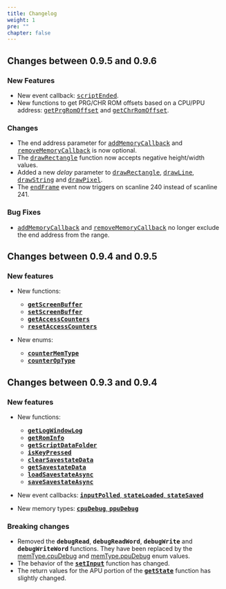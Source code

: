 ```yaml
---
title: Changelog
weight: 1
pre: ""
chapter: false
---
```


## Changes between 0.9.5 and 0.9.6 ##

### New Features ###

* New event callback: <kbd>[scriptEnded](/apireference/enums.html#eventtype)</kbd>.
* New functions to get PRG/CHR ROM offsets based on a CPU/PPU address: <kbd>[getPrgRomOffset](/apireference/memoryaccess.html#getprgromoffset)</kbd> and <kbd>[getChrRomOffset](/apireference/memoryaccess.html#getchrromoffset)</kbd>.

### Changes ###

* The end address parameter for <kbd>[addMemoryCallback](/apireference/callbacks.html#addmemorycallback)</kbd> and <kbd>[removeMemoryCallback](/apireference/callbacks.html#removememorycallback)</kbd> is now optional.
* The <kbd>[drawRectangle](/apireference/drawing.html#drawrectangle)</kbd> function now accepts negative height/width values.
* Added a new *delay* parameter to  <kbd>[drawRectangle](/apireference/drawing.html#drawrectangle)</kbd>, <kbd>[drawLine](/apireference/drawing.html#drawline)</kbd>, <kbd>[drawString](/apireference/drawing.html#drawstring)</kbd> and  <kbd>[drawPixel](/apireference/drawing.html#drawpixel)</kbd>.
* The <kbd>[endFrame](/apireference/enums.html#eventtype)</kbd> event now triggers on scanline 240 instead of scanline 241.

### Bug Fixes ###
 
* <kbd>[addMemoryCallback](/apireference/callbacks.html#addmemorycallback)</kbd> and <kbd>[removeMemoryCallback](/apireference/callbacks.html#removememorycallback)</kbd> no longer exclude the end address from the range.


## Changes between 0.9.4 and 0.9.5 ##

### New features ###

* New functions: 

	* **<kbd>[getScreenBuffer](/apireference/drawing.html#getscreenbuffer)</kbd>**
	* **<kbd>[setScreenBuffer](/apireference/drawing.html#setscreenbuffer)</kbd>**
	* **<kbd>[getAccessCounters](/apireference/misc.html#getaccesscounters)</kbd>**
	* **<kbd>[resetAccessCounters](/apireference/misc.html#resetaccesscounters)</kbd>**

* New enums: 
	
	* **<kbd>[counterMemType](/apireference/enums.html#countermemtype)</kbd>**
	* **<kbd>[counterOpType](/apireference/enums.html#counteroptype)</kbd>**
	
## Changes between 0.9.3 and 0.9.4 ##

### New features ###

* New functions: 

	* **<kbd>[getLogWindowLog](/apireference/misc.html#getlogwindowlog)</kbd>**
	* **<kbd>[getRomInfo](/apireference/misc.html#getrominfo)</kbd>**
	* **<kbd>[getScriptDataFolder](/apireference/misc.html#getscriptdatafolder)</kbd>**
	* **<kbd>[isKeyPressed](/apireference/input.html#iskeypressed)</kbd>**
	* **<kbd>[clearSavestateData](/apireference/misc.html#clearsavestatedata)</kbd>**
	* **<kbd>[getSavestateData](/apireference/misc.html#getsavestatedata)</kbd>**	
	* **<kbd>[loadSavestateAsync](/apireference/misc.html#loadsavestateasync)</kbd>**
	* **<kbd>[saveSavestateAsync](/apireference/misc.html#savesavestateasync)</kbd>**
	
* New event callbacks: [**<kbd>inputPolled</kbd>**, **<kbd>stateLoaded</kbd>**, **<kbd>stateSaved</kbd>**](/apireference/enums.html#eventtype)
* New memory types: [**<kbd>cpuDebug</kbd>**, **<kbd>ppuDebug</kbd>**](/apireference/enums.html#memtype)

### Breaking changes ###
* Removed the **<kbd>debugRead</kbd>**, **<kbd>debugReadWord</kbd>**, **<kbd>debugWrite</kbd>** and **<kbd>debugWriteWord</kbd>** functions.  They have been replaced by the [memType.cpuDebug](/apireference/enums.html#memtype) and [memType.ppuDebug](/apireference/enums.html#memtype) enum values.
* The behavior of the **<kbd>[setInput](/apireference/input.html#setinput)</kbd>** function has changed.
* The return values for the APU portion of the **<kbd>[getState](/apireference/emulation.html#getstate)</kbd>** function has slightly changed.